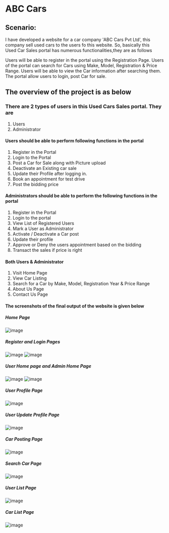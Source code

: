 # ABC Cars
## Scenario: 
I have developed a website for a car company 'ABC Cars Pvt Ltd', this company sell used cars to the users fo this website. So, basically this  
Used Car Sales portal has numerous functionalities,they are as follows

Users will be able to register in the portal using the Registration Page. Users of the 
portal can search for Cars using Make, Model, Registration & Price Range. Users will be 
able to view the Car information after searching them. The portal allow users to login, 
post Car for sale. 

## The overview of the project is as below 

### There are 2 types of users in this Used Cars Sales portal. They are 
1. Users 
2. Administrator 
 
#### Users should be able to perform following functions in the portal 
1. Register in the Portal 
2. Login to the Portal 
3. Post a Car for Sale along with Picture upload 
4. Deactivate an Existing car sale 
5. Update their Profile after logging in. 
6. Book an appointment for test drive 
7. Post the bidding price 
 
#### Administrators should be able to perform the following functions in the portal 
1. Register in the Portal 
2. Login to the portal 
3. View List of Registered Users 
4. Mark a User as Administrator 
5. Activate / Deactivate a Car post 
6. Update their profile 
7. Approve or Deny the users appointment based on the bidding 
8. Transact the sales if price is right 
 
#### Both Users & Administrator 
1. Visit Home Page 
2. View Car Listing 
3. Search for a Car by Make, Model, Registration Year & Price Range 
4. About Us Page 
5. Contact Us Page

#### The screenshots of the final output of the website is given below

##### Home Page

![image](https://user-images.githubusercontent.com/55852035/134130079-0f75da88-416a-41d1-968b-3937918d5d7f.png)

##### Register and Login Pages 

![image](https://user-images.githubusercontent.com/55852035/134130020-b5489215-13e6-439a-9fd9-ce99f9517767.png) ![image](https://user-images.githubusercontent.com/55852035/134130034-f621f999-dbc6-4410-9e3f-d1dacc77a6e2.png)

##### User Home page and Admin Home Page

![image](https://user-images.githubusercontent.com/55852035/134130199-639c6c21-f251-423b-9824-41aff7ced326.png) ![image](https://user-images.githubusercontent.com/55852035/134130225-a57b456a-38c6-4701-bda0-e54c1458a9df.png)

##### User Profile Page

![image](https://user-images.githubusercontent.com/55852035/134130444-2e50836e-cccb-4348-9f17-1afcbaa2d1a6.png)

##### User Update Profile Page

![image](https://user-images.githubusercontent.com/55852035/134130479-8de06f6e-1129-42c7-a755-397cdab2c748.png)

##### Car Posting Page

![image](https://user-images.githubusercontent.com/55852035/134130554-10cac0e2-c646-4598-9bb6-3158d06b17eb.png)

##### Search Car Page

![image](https://user-images.githubusercontent.com/55852035/134130586-34cea370-9cf2-47af-994b-a227ada7dece.png)

##### User List Page

![image](https://user-images.githubusercontent.com/55852035/134130703-a21514e4-d391-4716-8c24-66cd79a37e2c.png)

##### Car List Page

![image](https://user-images.githubusercontent.com/55852035/134130747-a1c373b9-4b4e-4fa4-a8bb-a168f9a2da15.png)

